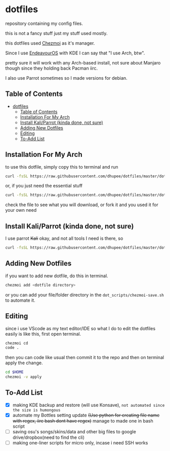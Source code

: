 # dotfiles

repository containing my config files.

this is not a fancy stuff just my stuff used mostly.

this dotfiles used [Chezmoi](https://www.chezmoi.io/) as it's manager.

Since I use [EndeavourOS](https://endeavouros.com/) with KDE I can say that "I use Arch, btw".

pretty sure it will work with any Arch-based install, not sure about Manjaro though since they holding back Pacman iirc.

I also use Parrot sometimes so I made versions for debian.

## Table of Contents

- [dotfiles](#dotfiles)
  - [Table of Contents](#table-of-contents)
  - [Installation For My Arch](#installation-for-my-arch)
  - [Install Kali/Parrot (kinda done, not sure)](#install-kaliparrot-kinda-done-not-sure)
  - [Adding New Dotfiles](#adding-new-dotfiles)
  - [Editing](#editing)
  - [To-Add List](#to-add-list)

## Installation For My Arch

to use this dotfile, simply copy this to terminal and run

```sh
curl -fsSL https://raw.githubusercontent.com/dhupee/dotfiles/master/dot_scripts/kickstart-full.sh | bash
```

or, if you just need the essential stuff

```sh
curl -fsSL https://raw.githubusercontent.com/dhupee/dotfiles/master/dot_scripts/kickstart.sh | bash
```

check the file to see what you will download, or fork it and you used it for your own need

## Install Kali/Parrot (kinda done, not sure)

I use parrot ~~Kali~~ okay, and not all tools I need is there, so

```sh
curl -fsSL https://raw.githubusercontent.com/dhupee/dotfiles/master/dot_scripts/install-kali.sh | bash
```

## Adding New Dotfiles

if you want to add new dotfile, do this in terminal.

```sh
chezmoi add <dotfile directory>
```

or you can add your file/folder directory in the `dot_scripts/chezmoi-save.sh` to automate it.

## Editing

since i use VScode as my text editor/IDE so what I do to edit the dotfiles easily is like this, first open terminal.

```sh
chezmoi cd
code .
```

then you can code like usual then commit it to the repo and then on terminal apply the change.

```sh
cd $HOME
chezmoi -v apply
```

## To-Add List

- [x] making KDE backup and restore (will use Konsave), `not automated since the size is humongous`
- [x] automate my Bottles setting update ~~(Use python for creating file name with regex, iirc bash dont have regex)~~ manage to made one in bash script
- [ ] saving osu's songs/skins/data and other big files to google drive/dropbox(need to find the cli)
- [ ] making one-liner scripts for micro only, incase i need SSH works
